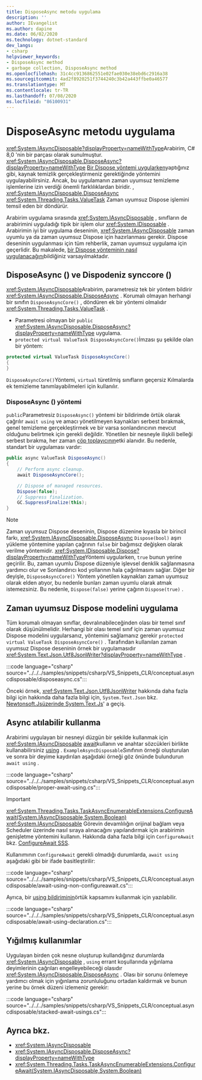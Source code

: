 ```yaml
---
title: DisposeAsync metodu uygulama
description: ''
author: IEvangelist
ms.author: dapine
ms.date: 06/02/2020
ms.technology: dotnet-standard
dev_langs:
- csharp
helpviewer_keywords:
- DisposeAsync method
- garbage collection, DisposeAsync method
ms.openlocfilehash: 31c4cc9136862551e02fae030e38ebd6c2916a38
ms.sourcegitcommit: 4ad2f8920251f3744240c3b42a443ffbe0a46577
ms.translationtype: MT
ms.contentlocale: tr-TR
ms.lasthandoff: 07/08/2020
ms.locfileid: "86100931"
---
```

# <a name="implement-a-disposeasync-method"></a>DisposeAsync metodu uygulama

<xref:System.IAsyncDisposable?displayProperty=nameWithType>Arabirim, C# 8,0 'nin bir parçası olarak sunulmuştur. <xref:System.IAsyncDisposable.DisposeAsync?displayProperty=nameWithType> [Bir Dispose yöntemi uygularken](implementing-dispose.md)yaptığınız gibi, kaynak temizlik gerçekleştirmeniz gerektiğinde yöntemini uygulayabilirsiniz. Ancak, bu uygulamanın zaman uyumsuz temizleme işlemlerine izin verdiği önemli farklılıklardan biridir. , <xref:System.IAsyncDisposable.DisposeAsync> <xref:System.Threading.Tasks.ValueTask> Zaman uyumsuz Dispose işlemini temsil eden bir döndürür.

Arabirim uygulama sırasında <xref:System.IAsyncDisposable> , sınıfların de arabirimini uyguladığı tipik bir işlem olur <xref:System.IDisposable> . Arabirimin iyi bir uygulama deseninin, <xref:System.IAsyncDisposable> zaman uyumlu ya da zaman uyumsuz Dispose için hazırlanması gerekir. Dispose deseninin uygulanması için tüm rehberlik, zaman uyumsuz uygulama için geçerlidir. Bu makalede, [bir Dispose yönteminin nasıl uygulanacağını](implementing-dispose.md)bildiğiniz varsayılmaktadır.

## <a name="disposeasync-and-disposeasynccore"></a>DisposeAsync () ve Dispodeniz synccore ()

<xref:System.IAsyncDisposable>Arabirim, parametresiz tek bir yöntem bildirir <xref:System.IAsyncDisposable.DisposeAsync> . Korumalı olmayan herhangi bir sınıfın `DisposeAsyncCore()` , döndüren ek bir yöntemi olmalıdır <xref:System.Threading.Tasks.ValueTask> .

- Parametresi olmayan bir `public` <xref:System.IAsyncDisposable.DisposeAsync?displayProperty=nameWithType> uygulama.
- `protected virtual ValueTask DisposeAsyncCore()`İmzası şu şekilde olan bir yöntem:

```csharp
protected virtual ValueTask DisposeAsyncCore()
{
}
```

`DisposeAsyncCore()`Yöntemi, `virtual` türetilmiş sınıfların geçersiz Kılmalarda ek temizleme tanımlayabilmeleri için kullanılır.

### <a name="the-disposeasync-method"></a>DisposeAsync () yöntemi

`public`Parametresiz `DisposeAsync()` yöntemi bir bildirimde örtük olarak çağrılır `await using` ve amacı yönetilmeyen kaynakları serbest bırakmak, genel temizleme gerçekleştirmek ve bir varsa sonlandırıcının mevcut olduğunu belirtmek için gerekli değildir. Yönetilen bir nesneyle ilişkili belleği serbest bırakma, her zaman [çöp toplayıcının](index.md)etki alanıdır. Bu nedenle, standart bir uygulaması vardır:

```csharp
public async ValueTask DisposeAsync()
{
    // Perform async cleanup.
    await DisposeAsyncCore();

    // Dispose of managed resources.
    Dispose(false);
    // Suppress finalization.
    GC.SuppressFinalize(this);
}
```

> [!NOTE]
> Zaman uyumsuz Dispose deseninin, Dispose düzenine kıyasla bir birincil farkı, <xref:System.IAsyncDisposable.DisposeAsync> `Dispose(bool)` aşırı yükleme yöntemine yapılan çağrının `false` bir bağımsız değişken olarak verilme yöntemidir. <xref:System.IDisposable.Dispose?displayProperty=nameWithType>Yöntemi uygularken, `true` bunun yerine geçirilir. Bu, zaman uyumlu Dispose düzeniyle işlevsel denklik sağlanmasına yardımcı olur ve Sonlandırıcı kod yollarının hala çağrılmasını sağlar. Diğer bir deyişle, `DisposeAsyncCore()` Yöntem yönetilen kaynakları zaman uyumsuz olarak elden atıyor, bu nedenle bunları zaman uyumlu olarak atmak istemezsiniz. Bu nedenle, `Dispose(false)` yerine çağırın `Dispose(true)` .

## <a name="implement-the-async-dispose-pattern"></a>Zaman uyumsuz Dispose modelini uygulama

Tüm korumalı olmayan sınıflar, devralınabileceğinden olası bir temel sınıf olarak düşünülmelidir. Herhangi bir olası temel sınıf için zaman uyumsuz Dispose modelini uygularsanız, yöntemini sağlamanız gerekir `protected virtual ValueTask DisposeAsyncCore()` . Tarafından kullanılan zaman uyumsuz Dispose deseninin örnek bir uygulamasıdır <xref:System.Text.Json.Utf8JsonWriter?displayProperty=nameWithType> .

:::code language="csharp" source="../../../samples/snippets/csharp/VS_Snippets_CLR/conceptual.asyncdisposable/disposeasync.cs":::

Önceki örnek, <xref:System.Text.Json.Utf8JsonWriter> hakkında daha fazla bilgi için hakkında daha fazla bilgi için, `System.Text.Json` bkz. [Newtonsoft.Jsüzerinde System.Text.Js](../serialization/system-text-json-migrate-from-newtonsoft-how-to.md)' a geçiş.

## <a name="using-async-disposable"></a>Async atılabilir kullanma

Arabirimi uygulayan bir nesneyi düzgün bir şekilde kullanmak için <xref:System.IAsyncDisposable> [await](../../csharp/language-reference/operators/await.md)kullanın ve anahtar sözcükleri birlikte kullanabilirsiniz [using](../../csharp/language-reference/keywords/using.md) . `ExampleAsyncDisposable`Sınıfının örneği oluşturulan ve sonra bir deyime kaydırılan aşağıdaki örneği göz önünde bulundurun `await using` .

:::code language="csharp" source="../../../samples/snippets/csharp/VS_Snippets_CLR/conceptual.asyncdisposable/proper-await-using.cs":::

> [!IMPORTANT]
> <xref:System.Threading.Tasks.TaskAsyncEnumerableExtensions.ConfigureAwait(System.IAsyncDisposable,System.Boolean)> <xref:System.IAsyncDisposable> Görevin devamlılığın orijinal bağlam veya Scheduler üzerinde nasıl sıraya alınacağını yapılandırmak için arabirimin genişletme yöntemini kullanın. Hakkında daha fazla bilgi için `ConfigureAwait` bkz. [ConfigureAwait SSS](https://devblogs.microsoft.com/dotnet/configureawait-faq/).

Kullanımının `ConfigureAwait` gerekli olmadığı durumlarda, `await using` aşağıdaki gibi bir ifade basitleştirilir:

:::code language="csharp" source="../../../samples/snippets/csharp/VS_Snippets_CLR/conceptual.asyncdisposable/await-using-non-configureawait.cs":::

Ayrıca, bir [using bildiriminin](../../csharp/whats-new/csharp-8.md#using-declarations)örtük kapsamını kullanmak için yazılabilir.

:::code language="csharp" source="../../../samples/snippets/csharp/VS_Snippets_CLR/conceptual.asyncdisposable/await-using-declaration.cs":::

## <a name="stacked-usings"></a>Yığılmış kullanımlar

Uygulayan birden çok nesne oluşturup kullandığınız durumlarda <xref:System.IAsyncDisposable> , `using` errant koşullarında yığınlama deyimlerinin çağrıları engelleyebileceği olasıdır <xref:System.IAsyncDisposable.DisposeAsync> . Olası bir sorunu önlemeye yardımcı olmak için yığınlama zorunluluğunu ortadan kaldırmak ve bunun yerine bu örnek düzeni izlemeniz gerekir:

:::code language="csharp" source="../../../samples/snippets/csharp/VS_Snippets_CLR/conceptual.asyncdisposable/stacked-await-usings.cs":::

## <a name="see-also"></a>Ayrıca bkz.

- <xref:System.IAsyncDisposable>
- <xref:System.IAsyncDisposable.DisposeAsync?displayProperty=nameWithType>
- <xref:System.Threading.Tasks.TaskAsyncEnumerableExtensions.ConfigureAwait(System.IAsyncDisposable,System.Boolean)>
